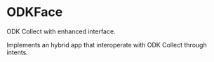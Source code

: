 # ODKFace
ODK Collect with enhanced interface.

Implements an hybrid app that interoperate with ODK Collect through intents.
